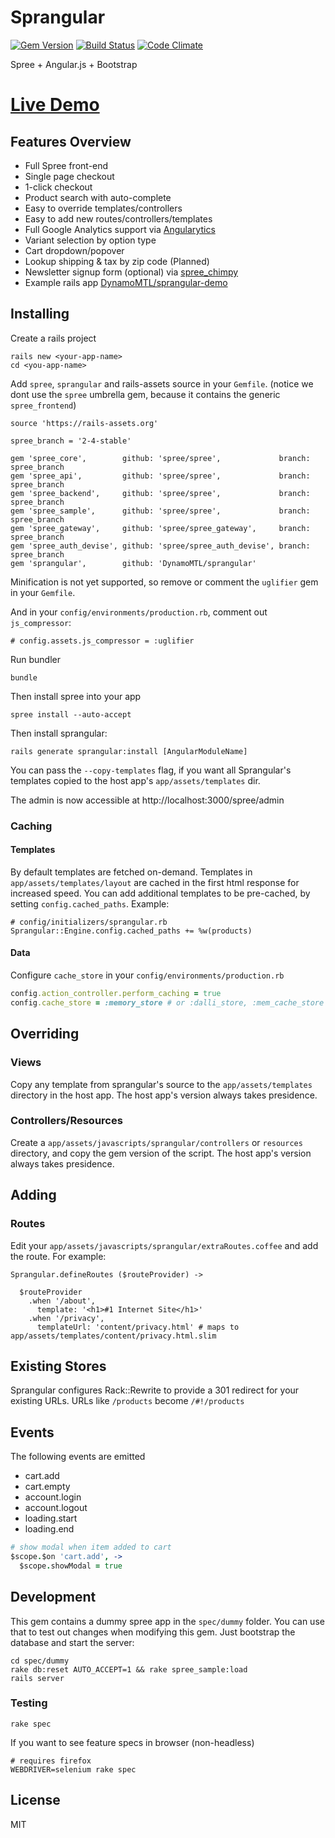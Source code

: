 # Sprangular

[![Gem Version](https://badge.fury.io/rb/sprangular.svg)](http://badge.fury.io/rb/sprangular)
[![Build Status](https://api.travis-ci.org/DynamoMTL/sprangular.png)](https://travis-ci.org/DynamoMTL/sprangular)
[![Code Climate](https://codeclimate.com/github/DynamoMTL/sprangular.png)](https://codeclimate.com/github/DynamoMTL/sprangular)

Spree + Angular.js + Bootstrap

# [Live Demo](http://sprangular-demo.herokuapp.com)

## Features Overview

- Full Spree front-end
- Single page checkout
- 1-click checkout
- Product search with auto-complete
- Easy to override templates/controllers
- Easy to add new routes/controllers/templates
- Full Google Analytics support via [Angularytics](https://github.com/mgonto/angularytics)
- Variant selection by option type
- Cart dropdown/popover
- Lookup shipping & tax by zip code (Planned)
- Newsletter signup form (optional) via [spree_chimpy](https://github.com/DynamoMTL/spree_chimpy)
- Example rails app [DynamoMTL/sprangular-demo](https://github.com/DynamoMTL/sprangular-demo)

## Installing

Create a rails project

```
rails new <your-app-name>
cd <you-app-name>
```

Add `spree`, `sprangular` and rails-assets source in your `Gemfile`. (notice we dont use the `spree` umbrella gem, because it contains the generic `spree_frontend`)

```
source 'https://rails-assets.org'

spree_branch = '2-4-stable'

gem 'spree_core',        github: 'spree/spree',             branch: spree_branch
gem 'spree_api',         github: 'spree/spree',             branch: spree_branch
gem 'spree_backend',     github: 'spree/spree',             branch: spree_branch
gem 'spree_sample',      github: 'spree/spree',             branch: spree_branch
gem 'spree_gateway',     github: 'spree/spree_gateway',     branch: spree_branch
gem 'spree_auth_devise', github: 'spree/spree_auth_devise', branch: spree_branch
gem 'sprangular',        github: 'DynamoMTL/sprangular'
```

Minification is not yet supported, so remove or comment the `uglifier` gem in your `Gemfile`.

And in your `config/environments/production.rb`, comment out `js_compressor`:

```
# config.assets.js_compressor = :uglifier
```

Run bundler

```
bundle
```


Then install spree into your app

```
spree install --auto-accept
```

Then install sprangular:

```
rails generate sprangular:install [AngularModuleName]
```

You can pass the `--copy-templates` flag, if you want all Sprangular's templates copied to the host app's `app/assets/templates` dir.

The admin is now accessible at http://localhost:3000/spree/admin

### Caching

#### Templates

By default templates are fetched on-demand. Templates in `app/assets/templates/layout` are cached in the first html response for increased speed.
You can add additional templates to be pre-cached, by setting `config.cached_paths`. Example:

```
# config/initializers/sprangular.rb
Sprangular::Engine.config.cached_paths += %w(products)
```

#### Data

Configure `cache_store` in your `config/environments/production.rb`

```ruby
config.action_controller.perform_caching = true
config.cache_store = :memory_store # or :dalli_store, :mem_cache_store
```

## Overriding

### Views

Copy any template from sprangular's source to the `app/assets/templates` directory in the host app. The host app's version always takes presidence.

### Controllers/Resources

Create a `app/assets/javascripts/sprangular/controllers` or `resources` directory, and copy the gem version of the script. The host app's version always takes presidence.

## Adding

### Routes

Edit your `app/assets/javascripts/sprangular/extraRoutes.coffee` and add the route. For example:

```
Sprangular.defineRoutes ($routeProvider) ->

  $routeProvider
    .when '/about',
      template: '<h1>#1 Internet Site</h1>'
    .when '/privacy',
      templateUrl: 'content/privacy.html' # maps to app/assets/templates/content/privacy.html.slim
```

## Existing Stores

Sprangular configures Rack::Rewrite to provide a 301 redirect for your existing URLs. URLs like `/products` become `/#!/products`

## Events

The following events are emitted

- cart.add
- cart.empty
- account.login
- account.logout
- loading.start
- loading.end

```coffeescript
# show modal when item added to cart
$scope.$on 'cart.add', ->
  $scope.showModal = true
```

## Development

This gem contains a dummy spree app in the `spec/dummy` folder. You can use that to test out changes when modifying this gem. Just bootstrap the database and start the server:

```
cd spec/dummy
rake db:reset AUTO_ACCEPT=1 && rake spree_sample:load
rails server
```

### Testing

```
rake spec
```

If you want to see feature specs in browser (non-headless)

```
# requires firefox
WEBDRIVER=selenium rake spec
```

## License

MIT
